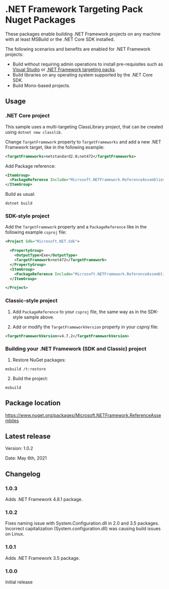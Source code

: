 # .NET Framework Targeting Pack Nuget Packages

These packages enable building .NET Framework projects on any machine with at least MSBuild or the .NET Core SDK installed. 

The following scenarios and benefits are enabled for .NET Framework projects:

- Build without requiring admin operations to install pre-requisites such as [Visual Studio](https://visualstudio.microsoft.com/vs/) or [.NET Framework targeting packs](https://dotnet.microsoft.com/download/visual-studio-sdks).
- Build libraries on any operating system supported by the .NET Core SDK.
- Build Mono-based projects.

## Usage

### .NET Core project

This sample uses a multi-targeting ClassLibrary project, that can be created using `dotnet new classlib`.

Change `TargetFramework` property to `TargetFrameworks` and add a new .NET Framework target, like in the following example:

```xml
<TargetFrameworks>netstandard2.0;net472</TargetFrameworks>
```

Add Package reference:

```xml
<ItemGroup>
  <PackageReference Include="Microsoft.NETFramework.ReferenceAssemblies" Version="1.0.0" PrivateAssets="All" />
</ItemGroup>
```

Build as usual:

```console
dotnet build
```

### SDK-style project

Add the `TargetFramework` property and a `PackageReference` like in the following example `csproj` file:

```xml
<Project Sdk="Microsoft.NET.Sdk">

  <PropertyGroup>
    <OutputType>Exe</OutputType>
    <TargetFramework>net472</TargetFramework>
  </PropertyGroup>
  <ItemGroup>
    <PackageReference Include="Microsoft.NETFramework.ReferenceAssemblies" Version="1.0.0" PrivateAssets="All" />
  </ItemGroup>

</Project>
```

### Classic-style project

1. Add `PackageReference` to your `csproj` file, the same way as in the SDK-style sample above.

2. Add or modify the `TargetFrameworkVersion` property in your *csproj* file:

```xml
<TargetFrameworkVersion>v4.7.2</TargetFrameworkVersion>
```

### Building your .NET Framework (SDK and Classic) project

1. Restore NuGet packages:

```console
msbuild /t:restore
```

2. Build the project:

```console
msbuild
```

## Package location

https://www.nuget.org/packages/Microsoft.NETFramework.ReferenceAssemblies

## Latest release

Version:  1.0.2

Date:  May 6th, 2021

## Changelog

### 1.0.3

Adds .NET Framework 4.8.1 package.

### 1.0.2

Fixes naming issue with System.Configuration.dll in 2.0 and 3.5 packages. Incorrect capitalization (System.configuration.dll) was causing build issues on Linux.

### 1.0.1

Adds .NET Framework 3.5 package.

### 1.0.0

Initial release
